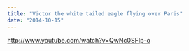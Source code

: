 ```yaml
---
title: "Victor the white tailed eagle flying over Paris"
date: "2014-10-15"
---
```


http://www.youtube.com/watch?v=QwNc0SFIp-o
